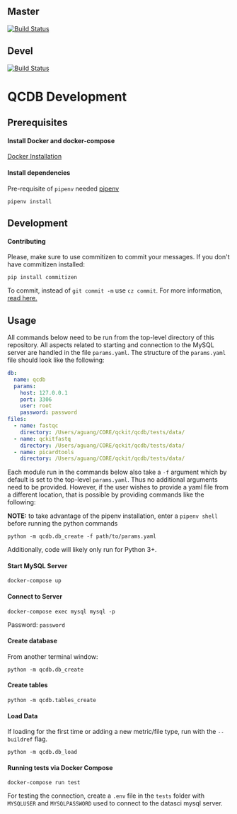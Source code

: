 ## Master

[![Build Status](https://travis-ci.org/compbiocore/qcdb.svg?branch=master)](https://travis-ci.org/compbiocore/qcdb)

## Devel

[![Build Status](https://travis-ci.org/compbiocore/qcdb.svg?branch=devel)](https://travis-ci.org/compbiocore/qcdb)

# QCDB Development

## Prerequisites

#### Install Docker and docker-compose

[Docker Installation](https://docs.docker.com/docker-for-mac/install/)

#### Install dependencies

Pre-requisite of `pipenv` needed [pipenv](https://docs.pipenv.org/en/latest/)

```
pipenv install
```

## Development

#### Contributing

Please, make sure to use commitizen to commit your messages.
If you don't have commitizen installed:
```
pip install commitizen
```
To commit, instead of `git commit -m` use `cz commit`.
For more information, [read here.](https://compbiocore.github.io/cbc-documentation-templates/semantic_release/)

## Usage

All commands below need to be run from the top-level directory of this repository. All aspects related to starting and connection to the MySQL server are handled in the file `params.yaml`. The structure of the `params.yaml` file should look like the following:
```yaml
db:
  name: qcdb
  params:
    host: 127.0.0.1
    port: 3306
    user: root
    password: password
files:
  - name: fastqc
    directory: /Users/aguang/CORE/qckit/qcdb/tests/data/
  - name: qckitfastq
    directory: /Users/aguang/CORE/qckit/qcdb/tests/data/
  - name: picardtools
    directory: /Users/aguang/CORE/qckit/qcdb/tests/data/

```

Each module run in the commands below also take a `-f` argument which by default is set to the top-level `params.yaml`. Thus no additional arguments need to be provided. However, if the user wishes to provide a yaml file from a different location, that is possible by providing commands like the following:

**NOTE:** to take advantage of the pipenv installation, enter a `pipenv shell` before running the python commands


```
python -m qcdb.db_create -f path/to/params.yaml
```

Additionally, code will likely only run for Python 3+.

#### Start MySQL Server
```
docker-compose up
```

#### Connect to Server
```
docker-compose exec mysql mysql -p
```
Password: `password`

#### Create database
From another terminal window:
```
python -m qcdb.db_create
```

#### Create tables
```
python -m qcdb.tables_create
```

#### Load Data
If loading for the first time or adding a new metric/file type, run with the `--buildref` flag.

```
python -m qcdb.db_load
```

#### Running tests via Docker Compose

```
docker-compose run test
```

For testing the connection, create a `.env` file in the `tests` folder with `MYSQLUSER` and `MYSQLPASSWORD` used to connect to the datasci mysql server.
